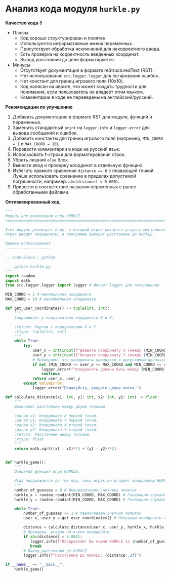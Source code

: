 # Анализ кода модуля `hurkle.py`

**Качество кода**
8
-  Плюсы
    - Код хорошо структурирован и понятен.
    - Используются информативные имена переменных.
    - Присутствует обработка исключений для некорректного ввода.
    - Есть проверка на корректность введенных координат.
    - Вывод расстояния до цели форматируется.
-  Минусы
    - Отсутствует документация в формате reStructuredText (RST).
    - Нет использования `src.logger.logger` для логирования ошибок.
    - Нет констант для границ игрового поля (10x10).
    - Код написан на иврите, что может создать трудности для понимания, если пользователь не владеет этим языком.
    - Комментарии в коде не переведены на английский/русский.

**Рекомендации по улучшению**
1. Добавить документацию в формате RST для модуля, функций и переменных.
2. Заменить стандартный `print` на `logger.info` и `logger.error` для вывода сообщений и ошибок.
3. Добавить константы для границ игрового поля (например, `MIN_COORD = 1` и `MAX_COORD = 10`).
4. Перевести комментарии в коде на русский язык.
5. Использовать f-строки для форматирования строк.
6. Убрать лишний `else` блок.
7. Вынести ввод и проверку координат в отдельную функцию.
8. Избегать прямого сравнения `distance == 0` с плавающей точкой. Лучше использовать сравнение в пределах допустимой погрешности, например: `abs(distance) < 0.0001`.
9. Привести в соответствие названия переменных с ранее обработанными файлами.

**Оптимизированный код**
```python
"""
Модуль для реализации игры HURKLE.
=========================================================================================

Этот модуль реализует игру, в которой игрок пытается угадать местоположение HURKLE на поле 10x10.
Игрок вводит координаты, а программа выводит расстояние до HURKLE.

Пример использования
--------------------

.. code-block:: python

    python hurkle.py
"""
import random
import math
from src.logger.logger import logger # Импорт logger для логирования

MIN_COORD = 1 # минимальная координата
MAX_COORD = 10 # максимальная координата

def get_user_coordinates() -> tuple[int, int]:
    """
    Запрашивает у пользователя координаты X и Y.

    :return: Кортеж с координатами X и Y.
    :rtype: tuple[int, int]
    """
    while True:
        try:
            user_x = int(input(f"Введите координату X (между {MIN_COORD} и {MAX_COORD}): "))
            user_y = int(input(f"Введите координату Y (между {MIN_COORD} и {MAX_COORD}): "))
            # Проверяем, что координаты находятся в допустимом диапазоне
            if not (MIN_COORD <= user_x <= MAX_COORD and MIN_COORD <= user_y <= MAX_COORD):
                logger.error(f"Координаты должны быть между {MIN_COORD} и {MAX_COORD}.")
                continue
            return user_x, user_y
        except ValueError:
            logger.error("Пожалуйста, введите целые числа.")

def calculate_distance(x1: int, y1: int, x2: int, y2: int) -> float:
    """
    Вычисляет расстояние между двумя точками.

    :param x1: Координата X первой точки.
    :param y1: Координата Y первой точки.
    :param x2: Координата X второй точки.
    :param y2: Координата Y второй точки.
    :return: Расстояние между точками.
    :rtype: float
    """
    return math.sqrt((x1 - x2)**2 + (y1 - y2)**2)


def hurkle_game():
    """
    Основная функция игры HURKLE.

    Игра продолжается до тех пор, пока игрок не угадает координаты HURKLE.
    """
    number_of_guesses = 0 # Инициализация счетчика попыток
    hurkle_x = random.randint(MIN_COORD, MAX_COORD) # Генерация случайной X-координаты HURKLE
    hurkle_y = random.randint(MIN_COORD, MAX_COORD) # Генерация случайной Y-координаты HURKLE

    while True:
        number_of_guesses += 1 # Увеличиваем счетчик попыток
        user_x, user_y = get_user_coordinates() # Получаем координаты от пользователя

        distance = calculate_distance(user_x, user_y, hurkle_x, hurkle_y) # Вычисляем расстояние до HURKLE
        # Проверка, угадал ли игрок координаты
        if abs(distance) < 0.0001:
           logger.info(f"Поздравляю! Вы нашли HURKLE за {number_of_guesses} попыток!")
           break
        # Вывод расстояния до HURKLE
        logger.info(f"Расстояние до HURKLE: {distance:.2f}")

if __name__ == "__main__":
    hurkle_game()
```